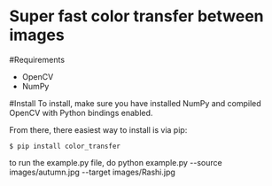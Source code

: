 Super fast color transfer between images
==============

#Requirements
- OpenCV
- NumPy

#Install
To install, make sure you have installed NumPy and compiled OpenCV with Python bindings enabled.

From there, there easiest way to install is via pip:

<code>$ pip install color_transfer</code>

to run the example.py file, do
python example.py --source images/autumn.jpg --target images/Rashi.jpg 

